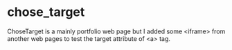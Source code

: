 # chose_target
ChoseTarget is a mainly portfolio web page but I added some &lt;iframe> from another web pages to test the target attribute of &lt;a> tag.
